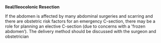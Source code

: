 **Ileal/Ileocolonic Resection**

If the abdomen is affected by many abdominal surgeries and scarring and there are obstetric risk factors for an emergency C-section, there may be a role for planning an elective C-section (due to concerns with a 'frozen abdomen’). The delivery method should be discussed with the surgeon and obstetrician
